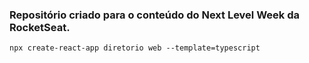 ### Repositório criado para o conteúdo do Next Level Week da RocketSeat.

`npx create-react-app diretorio web --template=typescript`